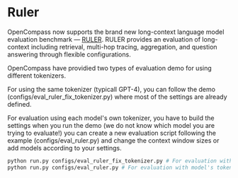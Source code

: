 # Ruler
OpenCompass now supports the brand new long-context language model evaluation benchmark — [RULER](https://arxiv.org/pdf/2404.06654). RULER provides an evaluation of long-context including retrieval, multi-hop tracing, aggregation, and question answering through flexible configurations.

OpenCompass have providied two types of evaluation demo for using different tokenizers.

For using the same tokenizer (typicall GPT-4), you can follow the demo (configs/eval_ruler_fix_tokenizer.py) where most of the settings are already defined.


For evaluation using each model's own tokenizer, you have to build the settings when you run the demo (we do not know which model you are trying to evaluate!) you can create a new evaluation script following the example (configs/eval_ruler.py) and change the context window sizes or add models according to your settings.

```bash
python run.py configs/eval_ruler_fix_tokenizer.py # For evaluation with GPT-4 tokenizer
python run.py configs/eval_ruler.py # For evaluation with model's tokenizer
```
